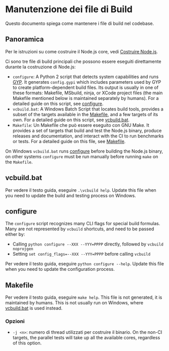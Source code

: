 # Manutenzione dei file di Build

Questo documento spiega come mantenere i file di build nel codebase.

## Panoramica

Per le istruzioni su come costruire il Node.js core, vedi [Costruire Node.js](../../BUILDING.md).

Ci sono tre file di build principali che possono essere eseguiti direttamente durante la costruzione di Node.js:

* `configure`: A Python 2 script that detects system capabilities and runs [GYP](https://gyp.gsrc.io/docs/UserDocumentation.md). It generates `config.gypi` which includes parameters used by GYP to create platform-dependent build files. Its output is usually in one of these formats: Makefile, MSbuild, ninja, or XCode project files (the main Makefile mentioned below is maintained separately by humans). For a detailed guide on this script, see [configure](#configure).
* `vcbuild.bat`: A Windows Batch Script that locates build tools, provides a subset of the targets available in the [Makefile](#makefile), and a few targets of its own. For a detailed guide on this script, see [vcbuild.bat](#vcbuildbat).
* `Makefile`: Un Makefile che può essere eseguito con GNU Make. It provides a set of targets that build and test the Node.js binary, produce releases and documentation, and interact with the CI to run benchmarks or tests. For a detailed guide on this file, see [Makefile](#makefile).

On Windows `vcbuild.bat` runs [configure](#configure) before building the Node.js binary, on other systems `configure` must be run manually before running `make` on the `Makefile`.

## vcbuild.bat

Per vedere il testo guida, eseguire `.\vcbuild help`. Update this file when you need to update the build and testing process on Windows.

## configure

The `configure` script recognizes many CLI flags for special build formulas. Many are not represented by `vcbuild` shortcuts, and need to be passed either by:

* Calling `python configure --XXX --YYY=PPPP` directly, followed by `vcbuild
noprojgen`
* Setting `set config_flags=--XXX --YYY=PPPP` before calling `vcbuild`

Per vedere il testo guida, eseguire `python configure --help`. Update this file when you need to update the configuration process.

## Makefile

Per vedere il testo guida, eseguire `make help`. This file is not generated, it is maintained by humans. This is not usually run on Windows, where [vcbuild.bat](#vcbuildbat) is used instead.

### Opzioni

* `-j <n>`: numero di thread utilizzati per costruire il binario. On the non-CI targets, the parallel tests will take up all the available cores, regardless of this option.

